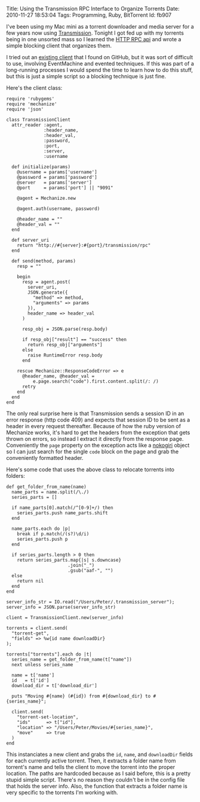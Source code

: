 Title: Using the Transmission RPC Interface to Organize Torrents
Date:  2010-11-27 18:53:04
Tags:  Programming, Ruby, BitTorrent
Id:    fb907

I've been using my Mac mini as a torrent downloader and media server for a few years now using [Transmission][]. Tonight I got fed up with my torrents being in one unsorted mass so I learned the [HTTP RPC api][tr-api] and wrote a simple blocking client that organizes them.

I tried out an [existing client][transmission-client] that I found on GitHub, but it was sort of difficult to use, involving EventMachine and evented techniques. If this was part of a long-running processes I would spend the time to learn how to do this stuff, but this is just a simple script so a blocking technique is just fine.

Here's the client class:

    require 'rubygems'
    require 'mechanize'
    require 'json'

    class TransmissionClient
      attr_reader :agent,
                  :header_name,
                  :header_val,
                  :password,
                  :port,
                  :server,
                  :username
    
      def initialize(params)
        @username = params['username']
        @password = params['password']
        @server   = params['server']
        @port     = params['port'] || "9091"
    
        @agent = Mechanize.new
    
        @agent.auth(username, password)
    
        @header_name = ""
        @header_val = ""
      end
    
      def server_uri
        return "http://#{server}:#{port}/transmission/rpc"
      end
    
      def send(method, params)
        resp = ""

        begin 
          resp = agent.post(
            server_uri,
            JSON.generate({
              "method" => method,
              "arguments" => params
            }),
            header_name => header_val
          )

          resp_obj = JSON.parse(resp.body)

          if resp_obj["result"] == "success" then
            return resp_obj["arguments"]
          else
            raise RuntimeError resp.body
          end

        rescue Mechanize::ResponseCodeError => e
          @header_name, @header_val =
              e.page.search("code").first.content.split(/: /)
          retry
        end
      end
    end
    
The only real surprise here is that Transmission sends a session ID  in an error response (http code 409) and expects that session ID to be sent as a header in every request thereafter. Because of how the ruby version of Mechanize works, it's hard to get the headers from the exception that gets thrown on errors, so instead I extract it directly from the response page. Conveniently the `page` property on the exception acts like a [nokogiri][] object so I can just search for the single `code` block on the page and grab the conveniently formatted header.

Here's some code that uses the above class to relocate torrents into folders:

    def get_folder_from_name(name)
      name_parts = name.split(/\./)
      series_parts = []
    
      if name_parts[0].match(/^[0-9]+/) then
        series_parts.push name_parts.shift
      end
    
      name_parts.each do |p|
        break if p.match(/(s?)\d/i)
        series_parts.push p
      end
    
      if series_parts.length > 0 then
        return series_parts.map{|s| s.downcase}
                           .join("_")
                           .gsub("aaf-", "")
      else
        return nil
      end
    end

    server_info_str = IO.read("/Users/Peter/.transmission_server");
    server_info = JSON.parse(server_info_str)
    
    client = TransmissionClient.new(server_info)
    
    torrents = client.send(
      "torrent-get",
      "fields" => %w{id name downloadDir}
    );
    
    torrents["torrents"].each do |t|
      series_name = get_folder_from_name(t["name"])
      next unless series_name

      name = t['name']
      id   = t['id']
      download_dir = t['download_dir']
      
      puts "Moving #{name} (#{id}) from #{download_dir} to #{series_name}";
    
      client.send(
        "torrent-set-location", 
        "ids"      => t["id"], 
        "location" => "/Users/Peter/Movies/#{series_name}",
        "move"     => true
      )
    end

This instanciates a new client and grabs the `id`, `name`, and `downloadDir` fields for each currently active torrent. Then, it extracts a folder name from torrent's name and tells the client to move the torrent into the proper location. The paths are hardcoded because as I said before, this is a pretty stupid simple script. There's no reason they couldn't be in the config file that holds the server info. Also, the function that extracts a folder name is very specific to the torrents I'm working with.

[Transmission]: http://www.transmissionbt.com/
[tr-api]:       https://trac.transmissionbt.com/browser/trunk/extras/rpc-spec.txt
[transmission-client]: https://github.com/dsander/transmission-client
[nokogiri]: http://nokogiri.org/
